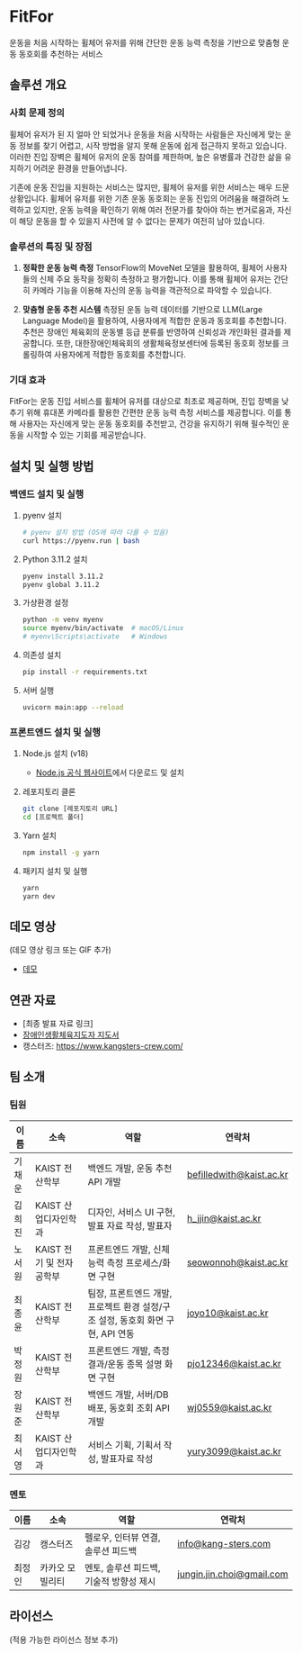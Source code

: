# FitFor

운동을 처음 시작하는 휠체어 유저를 위해 간단한 운동 능력 측정을 기반으로 맞춤형 운동 동호회를 추천하는 서비스

## 솔루션 개요

### 사회 문제 정의

휠체어 유저가 된 지 얼마 안 되었거나 운동을 처음 시작하는 사람들은 자신에게 맞는 운동 정보를 찾기 어렵고, 시작 방법을 알지 못해 운동에 쉽게 접근하지 못하고 있습니다. 이러한 진입 장벽은 휠체어 유저의 운동 참여를 제한하며, 높은 유병률과 건강한 삶을 유지하기 어려운 환경을 만들어냅니다.

기존에 운동 진입을 지원하는 서비스는 많지만, 휠체어 유저를 위한 서비스는 매우 드문 상황입니다. 휠체어 유저를 위한 기존 운동 동호회는 운동 진입의 어려움을 해결하려 노력하고 있지만, 운동 능력을 확인하기 위해 여러 전문가를 찾아야 하는 번거로움과, 자신이 해당 운동을 할 수 있을지 사전에 알 수 없다는 문제가 여전히 남아 있습니다.

### 솔루션의 특징 및 장점

1. **정확한 운동 능력 측정**
   TensorFlow의 MoveNet 모델을 활용하여, 휠체어 사용자들의 신체 주요 동작을 정확히 측정하고 평가합니다. 이를 통해 휠체어 유저는 간단히 카메라 기능을 이용해 자신의 운동 능력을 객관적으로 파악할 수 있습니다.

2. **맞춤형 운동 추천 시스템**
   측정된 운동 능력 데이터를 기반으로 LLM(Large Language Model)을 활용하여, 사용자에게 적합한 운동과 동호회를 추천합니다. 추천은 장애인 체육회의 운동별 등급 분류를 반영하여 신뢰성과 개인화된 결과를 제공합니다. 또한, 대한장애인체육회의 생활체육정보센터에 등록된 동호회 정보를 크롤링하여 사용자에게 적합한 동호회를 추천합니다.

### 기대 효과

FitFor는 운동 진입 서비스를 휠체어 유저를 대상으로 최초로 제공하며, 진입 장벽을 낮추기 위해 휴대폰 카메라를 활용한 간편한 운동 능력 측정 서비스를 제공합니다. 이를 통해 사용자는 자신에게 맞는 운동 동호회를 추천받고, 건강을 유지하기 위해 필수적인 운동을 시작할 수 있는 기회를 제공받습니다.

## 설치 및 실행 방법

### 백엔드 설치 및 실행

1. pyenv 설치
   ```bash
   # pyenv 설치 방법 (OS에 따라 다를 수 있음)
   curl https://pyenv.run | bash
   ```

2. Python 3.11.2 설치
   ```bash
   pyenv install 3.11.2
   pyenv global 3.11.2
   ```

3. 가상환경 설정
   ```bash
   python -m venv myenv
   source myenv/bin/activate  # macOS/Linux
   # myenv\Scripts\activate   # Windows
   ```

4. 의존성 설치
   ```bash
   pip install -r requirements.txt
   ```

5. 서버 실행
   ```bash
   uvicorn main:app --reload
   ```

### 프론트엔드 설치 및 실행

1. Node.js 설치 (v18)
   - [Node.js 공식 웹사이트](https://nodejs.org/ko/)에서 다운로드 및 설치

2. 레포지토리 클론
   ```bash
   git clone [레포지토리 URL]
   cd [프로젝트 폴더]
   ```

3. Yarn 설치
   ```bash
   npm install -g yarn
   ```

4. 패키지 설치 및 실행
   ```bash
   yarn
   yarn dev
   ```

## 데모 영상

(데모 영상 링크 또는 GIF 추가)
- [데모](https://fitfor.vercel.app)
## 연관 자료

- [최종 발표 자료 링크]
- [장애인생활체육지도자 지도서](https://dvoucher.kspo.or.kr/file/1.%20%EB%8C%80%ED%95%9C%EC%9E%A5%EC%95%A0%EC%9D%B8%EC%B2%B4%EC%9C%A1%ED%9A%8C_%EC%9E%A5%EC%95%A0%EC%9D%B8%EC%8A%A4%ED%8F%AC%EC%B8%A0%EC%9D%98%20%EC%9D%B4%ED%95%B4.pdf)
- 캥스터즈: https://www.kangsters-crew.com/

## 팀 소개

### 팀원

| 이름 | 소속 | 역할 | 연락처 |
|------|----|----|--------|
| 기채운 | KAIST 전산학부 | 백엔드 개발, 운동 추천 API 개발 | befilledwith@kaist.ac.kr |
| 김희진 | KAIST 산업디자인학과 | 디자인, 서비스 UI 구현, 발표 자료 작성, 발표자 | h_jjin@kaist.ac.kr |
| 노서원 | KAIST 전기 및 전자공학부 | 프론트엔드 개발, 신체 능력 측정 프로세스/화면 구현 | seowonnoh@kaist.ac.kr |
| 최종윤 | KAIST 전산학부 | 팀장, 프론트엔드 개발, 프로젝트 환경 설정/구조 설정, 동호회 화면 구현, API 연동 | joyo10@kaist.ac.kr |
| 박정원 | KAIST 전산학부 | 프론트엔드 개발, 측정 결과/운동 종목 설명 화면 구현 | pjo12346@kaist.ac.kr |
| 장원준 | KAIST 전산학부 | 백엔드 개발, 서버/DB 배포, 동호회 조회 API 개발 | wj0559@kaist.ac.kr |
| 최서영 | KAIST 산업디자인학과 | 서비스 기획, 기획서 작성, 발표자료 작성 | yury3099@kaist.ac.kr |

### 멘토

| 이름 | 소속 | 역할 | 연락처 | 
|------|------|--------|------|
| 김강 | 캥스터즈 | 펠로우, 인터뷰 연결, 솔루션 피드백 | info@kang-sters.com |
| 최정인 | 카카오 모빌리티 | 멘토, 솔루션 피드백, 기술적 방향성 제시 | jungin.jin.choi@gmail.com |


## 라이선스

(적용 가능한 라이선스 정보 추가)
